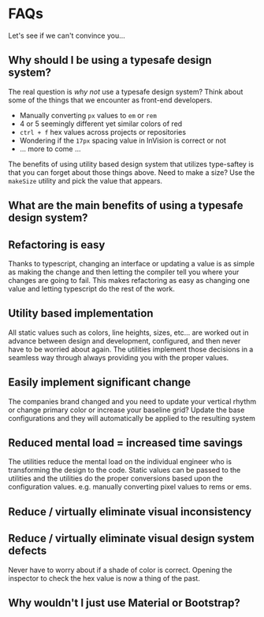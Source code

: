 # FAQs

Let's see if we can't convince you...

## Why should I be using a typesafe design system?

The real question is _why not_ use a typesafe design system? Think about some of the things that we encounter as front-end developers.

- Manually converting `px` values to `em` or `rem`
- 4 or 5 seemingly different yet similar colors of red
- `ctrl + f` hex values across projects or repositories
- Wondering if the `17px` spacing value in InVision is correct or not
- ... more to come ...

The benefits of using utility based design system that utilizes type-saftey is that you can forget about those things above. Need to make a size? Use the `makeSize` utility and pick the value that appears.

## What are the main benefits of using a typesafe design system?

## Refactoring is easy

Thanks to typescript, changing an interface or updating a value is as simple as making the change and then letting the compiler tell you where your changes are going to fail. This makes refactoring as easy as changing one value and letting typescript do the rest of the work.

## Utility based implementation

All static values such as colors, line heights, sizes, etc... are worked out in advance between design and development, configured, and then never have to be worried about again. The utilities implement those decisions in a seamless way through always providing you with the proper values.

## Easily implement significant change

The companies brand changed and you need to update your vertical rhythm or change primary color or increase your baseline grid? Update the base configurations and they will automatically be applied to the resulting system

## Reduced mental load = increased time savings

The utilities reduce the mental load on the individual engineer who is transforming the design to the code. Static values can be passed to the utilities and the utilities do the proper conversions based upon the configuration values. e.g. manually converting pixel values to rems or ems.

## Reduce / virtually eliminate visual inconsistency

## Reduce / virtually eliminate visual design system defects

Never have to worry about if a shade of color is correct. Opening the inspector to check the hex value is now a thing of the past.

## Why wouldn't I just use Material or Bootstrap?

